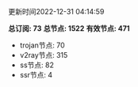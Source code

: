更新时间2022-12-31 04:14:59

**总订阅: 73**
**总节点: 1522**
**有效节点: 471**
- trojan节点: 70
- v2ray节点: 315
- ss节点: 82
- ssr节点: 4
